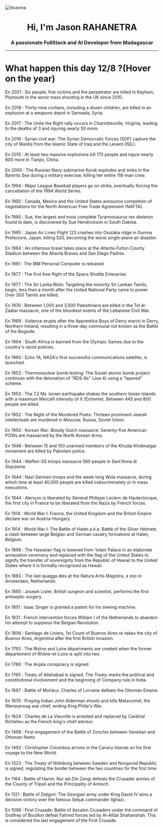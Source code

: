 
<p align="left"> <img src="https://komarev.com/ghpvc/?username=ttoavina&label=Profile%20views&color=0e75b6&style=flat" alt="ttoavina" /> </p>
<h1 align="center">Hi, I'm Jason RAHANETRA</h1>
<h3 align="center">A passionate FullStack and AI Developer from Madagascar</h3>
    
<hr/>
<h1> What happen this day 12/8 ?(Hover on the year)</h1>

En 2021 : Six people, five victims and the perpetrator are killed in  Keyham, Plymouth in the worst mass shooting in the UK since 2010.
<br/><br/>
En 2018 : Thirty-nine civilians, including a dozen children, are killed in an explosion at a weapons depot in Sarmada, Syria.
<br/><br/>
En 2017 : The Unite the Right rally occurs in Charlottesville, Virginia, leading to the deaths of 3 and injuring nearly 50 more.
<br/><br/>
En 2016 : Syrian civil war: The Syrian Democratic Forces (SDF) capture the city of Manbij from the Islamic State of Iraq and the Levant (ISIL).
<br/><br/>
En 2015 : At least two massive explosions kill 173 people and injure nearly 800 more in Tianjin, China.
<br/><br/>
En 2000 : The Russian Navy submarine Kursk explodes and sinks in the Barents Sea during a military exercise, killing her entire 118-man crew.
<br/><br/>
En 1994 : Major League Baseball players go on strike, eventually forcing the cancellation of the 1994 World Series.
<br/><br/>
En 1992 : Canada, Mexico and the United States announce completion of negotiations for the North American Free Trade Agreement (NAFTA).
<br/><br/>
En 1990 : Sue, the largest and most complete Tyrannosaurus rex skeleton found to date, is discovered by Sue Hendrickson in South Dakota.
<br/><br/>
En 1985 : Japan Air Lines Flight 123 crashes into Osutaka ridge in Gunma Prefecture, Japan, killing 520, becoming the worst single-plane air disaster.
<br/><br/>
En 1984 : An infamous brawl takes place at the Atlanta-Fulton County Stadium between the Atlanta Braves and San Diego Padres.
<br/><br/>
En 1981 : The IBM Personal Computer is released.
<br/><br/>
En 1977 : The first free flight of the Space Shuttle Enterprise.
<br/><br/>
En 1977 : The Sri Lanka Riots: Targeting the minority Sri Lankan Tamils, begin, less than a month after the United National Party came to power. Over 300 Tamils are killed.
<br/><br/>
En 1976 : Between 1,000 and 3,500 Palestinians are killed in the Tel al-Zaatar massacre, one of the bloodiest events of the Lebanese Civil War.
<br/><br/>
En 1969 : Violence erupts after the Apprentice Boys of Derry march in Derry, Northern Ireland, resulting in a three-day communal riot known as the Battle of the Bogside.
<br/><br/>
En 1964 : South Africa is banned from the Olympic Games due to the country's racist policies.
<br/><br/>
En 1960 : Echo 1A, NASA's first successful communications satellite, is launched.
<br/><br/>
En 1953 : Thermonuclear bomb testing: The Soviet atomic bomb project continues with the detonation of "RDS-6s" (Joe 4) using a "layered" scheme.
<br/><br/>
En 1953 : The 7.2 Ms  Ionian earthquake shakes the southern Ionian Islands with a maximum Mercalli intensity of X (Extreme). Between 445 and 800 people are killed.
<br/><br/>
En 1952 : The Night of the Murdered Poets: Thirteen prominent Jewish intellectuals are murdered in Moscow, Russia, Soviet Union.
<br/><br/>
En 1950 : Korean War: Bloody Gulch massacre: Seventy-five American POWs are massacred by the North Korean Army.
<br/><br/>
En 1948 : Between 15 and 150 unarmed members of the Khudai Khidmatgar movement are killed by Pakistani police.
<br/><br/>
En 1944 : Waffen-SS troops massacre 560 people in Sant'Anna di Stazzema.
<br/><br/>
En 1944 : Nazi German troops end the week-long Wola massacre, during which time at least 40,000 people are killed indiscriminately or in mass executions.
<br/><br/>
En 1944 : Alençon is liberated by General Philippe Leclerc de Hauteclocque, the first city in France to be liberated from the Nazis by French forces.
<br/><br/>
En 1914 : World War I:  France, the United Kingdom and the British Empire declare war on Austria-Hungary.
<br/><br/>
En 1914 : World War I: The Battle of Halen a.k.a. Battle of the Silver Helmets a clash between large Belgian and German cavalry formations at Halen, Belgium.
<br/><br/>
En 1898 : The Hawaiian flag is lowered from ʻIolani Palace in an elaborate annexation ceremony and replaced with the flag of the United States to signify the transfer of sovereignty from the Republic of Hawaii to the United States where it is formally recognized as Hawaii.
<br/><br/>
En 1883 : The last quagga dies at the Natura Artis Magistra, a zoo in Amsterdam, Netherlands.
<br/><br/>
En 1865 : Joseph Lister, British surgeon and scientist,  performs the first antiseptic surgery.
<br/><br/>
En 1851 : Isaac Singer is granted a patent for his sewing machine.
<br/><br/>
En 1831 : French intervention forces William I of the Netherlands to abandon his attempt to suppress the Belgian Revolution.
<br/><br/>
En 1806 : Santiago de Liniers, 1st Count of Buenos Aires re-takes the city of Buenos Aires, Argentina after the first British invasion.
<br/><br/>
En 1793 : The Rhône and Loire départments are created when the former département of Rhône-et-Loire is split into two.
<br/><br/>
En 1788 : The Anjala conspiracy is signed.
<br/><br/>
En 1765 : Treaty of Allahabad is signed. The Treaty marks the political and constitutional involvement and the beginning of Company rule in India.
<br/><br/>
En 1687 : Battle of Mohács: Charles of Lorraine defeats the Ottoman Empire.
<br/><br/>
En 1676 : Praying Indian John Alderman shoots and kills Metacomet, the Wampanoag war chief, ending King Philip's War.
<br/><br/>
En 1624 : Charles de La Vieuville is arrested and replaced by Cardinal Richelieu as the French king's chief advisor.
<br/><br/>
En 1499 : First engagement of the Battle of Zonchio between Venetian and Ottoman fleets.
<br/><br/>
En 1492 : Christopher Columbus arrives in the Canary Islands on his first voyage to the New World.
<br/><br/>
En 1323 : The Treaty of Nöteborg between Sweden and Novgorod Republic is signed, regulating the border between the two countries for the first time.
<br/><br/>
En 1164 : Battle of Harim: Nur ad-Din Zangi defeats the Crusader armies of the County of Tripoli and the Principality of Antioch.
<br/><br/>
En 1121 : Battle of Didgori: The Georgian army under King David IV wins a decisive victory over the famous Seljuk commander Ilghazi.
<br/><br/>
En 1099 : First Crusade: Battle of Ascalon Crusaders under the command of Godfrey of Bouillon defeat Fatimid forces led by Al-Afdal Shahanshah. This is considered the last engagement of the First Crusade.
<br/><br/>
